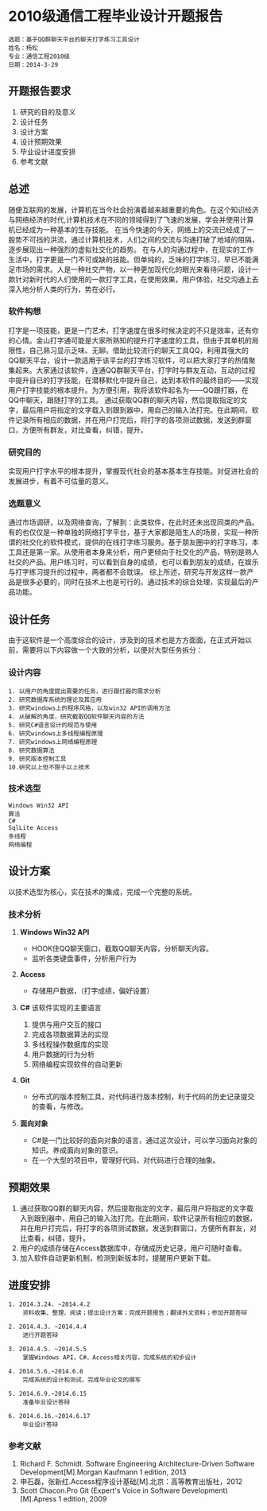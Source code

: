 2010级通信工程毕业设计开题报告
=========================

	选题：基于QQ群聊天平台的聊天打字练习工具设计
	姓名：杨松
	专业：通信工程2010级
	日期：2014-3-29

## 开题报告要求
1. 研究的目的及意义
2. 设计任务
3. 设计方案
4. 设计预期效果
5. 毕业设计进度安排
6. 参考文献	 

## 总述
随便互联网的发展，计算机在当今社会扮演着越来越重要的角色。在这个知识经济与网络经济的时代,计算机技术在不同的领域得到了飞速的发展，学会并使用计算机已经成为一种基本的生存技能。
在当今快速的今天，网络上的交流已经成了一股势不可挡的洪流，通过计算机技术，人们之间的交流与沟通打破了地域的阻隔，逐步展现出一种强烈的虚拟社交化的趋势。
在与人的沟通过程中，在现实的工作生活中，打字更是一门不可或缺的技能。但单纯的，乏味的打字练习，早已不能满足市场的需求。人是一种社交产物，以一种更加现代化的眼光来看待问题，设计一款针对新时代的人们使用的一款打字工具，在使用效果，用户体验，社交沟通上去深入地分析人类的行为，势在必行。

### 软件构想
打字是一项技能，更是一门艺术，打字速度在很多时候决定的不只是效率，还有你的心情。金山打字通可能是大家所熟知的提升打字速度的工具，但由于其单机的局限性，自己熟习显示乏味、无聊。借助比较流行的聊天工具QQ，利用其强大的QQ聊天平台，设计一款适用于该平台的打字练习软件，可以把大家打字的热情聚集起来。大家通过该软件，连通QQ群聊天平台，打字时与群友互动，互动的过程中提升自已的打字技能，在潜移默化中提升自己，达到本软件的最终目的——实现用户打字技能的根本提升。为方便引用，我将该软件起名为——QQ跟打器，在QQ中聊天，跟随打字的工具。
通过获取QQ群的聊天内容，然后提取指定的文字，最后用户将指定的文字载入到跟到器中，用自己的输入法打完。在此期间，软件记录所有相应的数据，并在用户打完后，将打字的各项测试数据，发送到群窗口，方便所有群友，对比查看，纠错，提升。

### 研究目的
实现用户打字水平的根本提升，掌握现代社会的基本基本生存技能。对促进社会的发展进步，有着不可估量的意义。

### 选题意义
通过市场调研，以及网络查询，了解到：此类软件，在此时还未出现同类的产品。有的也仅仅是一种单独的网络打字平台，基于大家都是陌生人的场景，实现一种所谓的社交化的软件模式，提供的在线打字练习服务。基于朋友圈中的打字练习，本工具还是第一家。从使用者本身来分析，用户更倾向于社交化的产品，特别是熟人社交的产品。用户练习时，可以看到自身的成绩，也可以看到朋友的成绩，在娱乐与打字练习提升的过程中，两者都不会耽误。
综上所述，研究与开发这样一款产品是很多必要的，同时在技术上也是可行的。通过技术的综合处理，实现最后的产品功能。

## 设计任务
由于这软件是一个高度综合的设计，涉及到的技术也是方方面面，在正式开始以前，需要将以下内容做一个大致的分析，以便对大型任务拆分：
### 设计内容
	1. 以用户的角度提出需要的任务，进行跟打器的需求分析
	2. 研究数据库系统的理论及其应用
	3. 研究windows上的程序风格，以及win32 API的调用方法
	4. 从破解的角度，研究截取QQ软件聊天内容的方法
	5. 研究C#语言设计的规范与使用
	6. 研究windows上多线程编程原理
	7. 研究windows上网络编程原理
	8. 研究数据算法
	9. 研究版本控制工具
	10.研究以上但不限于以上技术

### 技术选型
	Windows Win32 API
	算法
	C#
	SqlLite Access
	多线程
	网络编程

## 设计方案
以技术选型为核心，实在技术的集成，完成一个完整的系统。
### 技术分析
1. **Windows Win32 API**
	+ HOOK住QQ聊天窗口，截取QQ聊天内容，分析聊天内容。
	+ 监听各类键盘事件，分析用户行为

2. **Access**
	+ 存储用户数据，（打字成绩，偏好设置）

3. **C#**
	该软件实现的主要语言
	1. 提供与用户交互的接口
	2. 完成各项数据算法的实现
	3. 多线程操作数据库的实现
	4. 用户数据的行为分析
	5. 网络编程实现软件的自动更新

4. **Git**
	+ 分布式的版本控制工具，对代码进行版本控制，利于代码的历史记录提交的查看，与修改。

5. **面向对象**
	+ C#是一门比较好的面向对象的语言，通过这次设计，可以学习面向对象的知识。养成面向对象的意识。
	+ 在一个大型的项目中，管理好代码，对代码进行合理的抽象。


## 预期效果
1. 通过获取QQ群的聊天内容，然后提取指定的文字，最后用户将指定的文字载入到跟到器中，用自己的输入法打完。在此期间，软件记录所有相应的数据，并在用户打完后，将打字的各项测试数据，发送到群窗口，方便所有群友，对比查看，纠错，提升。
2. 用户的成绩存储在Access数据库中，存储成历史记录，用户可随时查看。
3. 加入软件自动更新机制，检测到新版本时，提醒用户更新下载。

## 进度安排
	1. 2014.3.24. ~2014.4.2
		资料收集、整理、阅读；提出设计方案；完成开题报告；翻译外文资料；参加开题答辩	
	
	2. 2014.4.3. ~2014.4.4
		进行开题答辩	

	3. 2014.4.5. ~2014.5.5
		掌握Windows API，C#，Access相关内容，完成系统的初步设计

	4. 2014.5.6.~2014.6.8	
		完成系统的设计和测试，完成毕业论文的撰写

	5. 2014.6.9.~2014.6.15
		准备毕业设计答辩

	6. 2014.6.16.~2014.6.17	
		毕业设计答辩

### 参考文献
1. Richard F. Schmidt. Software Engineering Architecture-Driven Software Development[M].Morgan Kaufmann 1 edition, 2013
2. 申石磊，张新红.Access程序设计基础[M].北京：高等教育出版社，2012
3. Scott Chacon.Pro Git (Expert's Voice in Software Development)[M].Apress 1 edition, 2009

